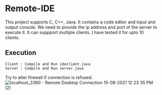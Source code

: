 # Remote-IDE
This project supports C, C++, Java. It contains a code editor and input and output console. We need to provide the ip address and port of the server to execute it.
It can suppport multiple clients. I have tested it for upto 10 clients.

## Execution

    Client : Compile and Run ideclient.java
    Server : Compile and Run server.java

Try to alter firewall if connection is refused.
![localhost_3390 - Remote Desktop Connection 15-08-2021 12 23 35 PM (2)](https://user-images.githubusercontent.com/83718299/129470006-3c710fa4-5342-44c1-a0e9-d3417e87eb1d.png)

